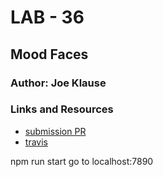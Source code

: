 # LAB - 36

## Mood Faces

### Author: Joe Klause

### Links and Resources
* [submission PR](https://github.com/JKlause/props-and-state/pull/1)
* [travis](https://travis-ci.com/JKlause/props-and-state/)

npm run start
go to localhost:7890
